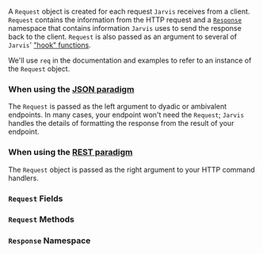 A `Request` object is created for each request `Jarvis` receives from a client. `Request` contains the information from the HTTP request and a [`Response`](#response) namespace that contains information `Jarvis` uses to send the response back to the client.  `Request` is also passed as an argument to several of `Jarvis`' ["hook" functions](./settings-hooks.md). 

We'll use `req` in the documentation and examples to refer to an instance of the `Request` object.

### When using the [JSON paradigm](./json.md)
The `Request` is passed as the left argument to dyadic or ambivalent endpoints. In many cases, your endpoint won't need the `Request`; `Jarvis` handles the details of formatting the response from the result of your endpoint.   

### When using the [REST paradigm](./rest.md)
The `Request` object is passed as the right argument to your HTTP command handlers.

### `Request` Fields

### `Request` Methods

### `Response` Namespace